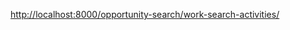 [http://localhost:8000/opportunity-search/work-search-activities/](http://localhost:8000/opportunity-search/work-search-activities/)
